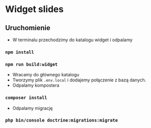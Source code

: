 # Widget slides

## Uruchomienie 

- W terminalu przechodzimy do katalogu widget i odpalamy
### `npm install`
### `npm run build:widget`
- Wracamy do głównego katalogu
- Tworzymy plik `.env.local` i dodajemy połączenie z bazą danych.
- Odpalamy kompostera 
### `composer install`
- Odpalamy migrację 
### `php bin/console doctrine:migrations:migrate`

